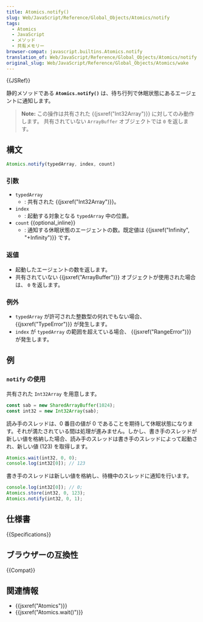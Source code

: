 ```yaml
---
title: Atomics.notify()
slug: Web/JavaScript/Reference/Global_Objects/Atomics/notify
tags:
  - Atomics
  - JavaScript
  - メソッド
  - 共有メモリー
browser-compat: javascript.builtins.Atomics.notify
translation_of: Web/JavaScript/Reference/Global_Objects/Atomics/notify
original_slug: Web/JavaScript/Reference/Global_Objects/Atomics/wake
---
```

{{JSRef}}

静的メソッドである **`Atomics.notify()`** は、待ち行列で休眠状態にあるエージェントに通知します。

> **Note:** この操作は共有された {{jsxref("Int32Array")}} に対してのみ動作します。
> 共有されていない `ArrayBuffer` オブジェクトでは `0` を返します。

## 構文

```js
Atomics.notify(typedArray, index, count)
```

### 引数

- `typedArray`
  - : 共有された {{jsxref("Int32Array")}}。
- `index`
  - : 起動する対象となる `typedArray` 中の位置。
- `count` {{optional_inline}}
  - : 通知する休眠状態のエージェントの数。既定値は {{jsxref("Infinity", "+Infinity")}} です。

### 返値

- 起動したエージェントの数を返します。
- 共有されていない {{jsxref("ArrayBuffer")}} オブジェクトが使用された場合は、 `0`
 を返します。

### 例外

- `typedArray` が許可された整数型の何れでもない場合、{{jsxref("TypeError")}} が発生します。
- `index` が `typedArray` の範囲を超えている場合、 {{jsxref("RangeError")}} が発生します。

## 例

### `notify` の使用

共有された `Int32Array` を用意します。

```js
const sab = new SharedArrayBuffer(1024);
const int32 = new Int32Array(sab);
```

読み手のスレッドは、0 番目の値が 0 であることを期待して休眠状態になります。それが満たされている間は処理が進みません。しかし、書き手のスレッドが新しい値を格納した場合、読み手のスレッドは書き手のスレッドによって起動され、新しい値 (123) を取得します。

```js
Atomics.wait(int32, 0, 0);
console.log(int32[0]); // 123
```

書き手のスレッドは新しい値を格納し、待機中のスレッドに通知を行います。

```js
console.log(int32[0]); // 0;
Atomics.store(int32, 0, 123);
Atomics.notify(int32, 0, 1);
```

## 仕様書

{{Specifications}}

## ブラウザーの互換性

{{Compat}}

## 関連情報

- {{jsxref("Atomics")}}
- {{jsxref("Atomics.wait()")}}

